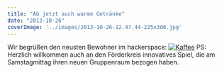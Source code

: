 ```yaml
---
title: "Ab jetzt auch warme Getränke"
date: "2013-10-26"
coverImage: '../images/2013-10-26-12.47.44-225x300.jpg'
---
```


Wir begrüßen den neusten Bewohner im hackerspace: [![Kaffee](../images/2013-10-26-12.47.44-225x300.jpg)](https://hackzogtum-coburg.de/wp-content/uploads/2013/10/2013-10-26-12.47.44.jpg) PS: Herzlich willkommen auch an den Förderkreis innovatives Spiel, die am Samstagmittag ihren neuen Gruppenraum bezogen haben.
